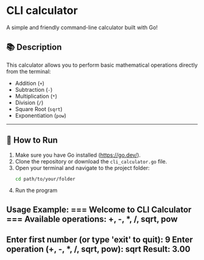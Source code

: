 # CLI calculator

A simple and friendly command-line calculator built with Go!

## 📚 Description

This calculator allows you to perform basic mathematical operations directly from the terminal:
- Addition (`+`)
- Subtraction (`-`)
- Multiplication (`*`)
- Division (`/`)
- Square Root (`sqrt`)
- Exponentiation (`pow`)

---

## 🚀 How to Run

1. Make sure you have Go installed (https://go.dev/).
2. Clone the repository or download the `cli_calculator.go` file.
3. Open your terminal and navigate to the project folder:
   ```bash
   cd path/to/your/folder
4. Run the program


Usage Example:
=== Welcome to CLI Calculator ===
Available operations: +, -, *, /, sqrt, pow
----------------------------------
Enter first number (or type 'exit' to quit): 9
Enter operation (+, -, *, /, sqrt, pow): sqrt
Result: 3.00
----------------------------------

